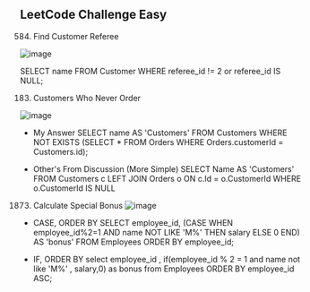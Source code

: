 ## LeetCode Challenge Easy 

584. Find Customer Referee

![image](https://user-images.githubusercontent.com/81130006/175919550-18ab886a-cd3b-472e-97c4-af89edfc60fb.png)

SELECT name FROM Customer
WHERE referee_id  != 2 or referee_id IS NULL;


183. Customers Who Never Order

![image](https://user-images.githubusercontent.com/81130006/175920193-45a5fa8d-9667-4730-84b9-9019f0084b8a.png)

* My Answer
SELECT name AS 'Customers' FROM Customers
    WHERE NOT EXISTS (SELECT * FROM Orders
    WHERE Orders.customerId = Customers.id);

* Other's From Discussion (More Simple)
SELECT Name AS 'Customers' FROM Customers c LEFT JOIN Orders o ON c.Id = o.CustomerId WHERE o.CustomerId IS NULL

1873. Calculate Special Bonus
![image](https://user-images.githubusercontent.com/81130006/177058733-6c4fd249-d784-4462-9e2c-1464e4222027.png)
* CASE, ORDER BY 
SELECT employee_id,
(CASE 
    WHEN employee_id%2=1 AND name NOT LIKE 'M%' 
    THEN salary 
    ELSE 0
END) AS 'bonus'
FROM Employees ORDER BY employee_id;

* IF, ORDER BY
select employee_id , if(employee_id % 2 = 1 and name not like 'M%' , salary,0)  as bonus
from Employees ORDER BY employee_id ASC;
